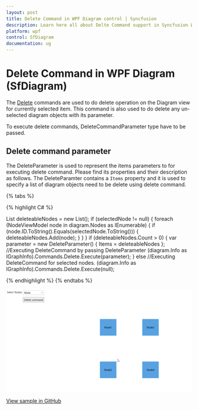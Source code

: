 ```yaml
---
layout: post
title: Delete Command in WPF Diagram control | Syncfusion
description: Learn here all about Delte Command support in Syncfusion WPF Diagram (SfDiagram) control, its elements and more.
platform: wpf
control: SfDiagram
documentation: ug
---
```


# Delete Command in WPF Diagram (SfDiagram)

The [Delete](https://help.syncfusion.com/cr/wpf/Syncfusion.UI.Xaml.Diagram.IDiagramCommands.html#Syncfusion_UI_Xaml_Diagram_IDiagramCommands_Delete) commands are used to do delete operation on the Diagram view for currently selected item. This command is also used to do delete any un-selected diagram objects with its parameter. 

To execute delete commands, DeleteCommandParameter type have to be passed.

## Delete command parameter

The DeleteParameter is used to represent the items parameters to for executing delete command. Please find its properties and their description as follows. The DeleteParamter contains a `Items` property and it is used to specify a list of diagram objects need to be delete using delete command.

{% tabs %}

{% highlight C# %}

List<IGroupable> deleteableNodes = new List<IGroupable>();
if (selectedNode != null)
{
    foreach (NodeViewModel node in diagram.Nodes as IEnumerable<object>)
    {
        if (node.ID.ToString().Equals(selectedNode.ToString()))
        {
            deleteableNodes.Add(node);
        }
    }
}
if (deleteableNodes.Count > 0)
{
    var parameter = new DeleteParameter() { Items = deleteableNodes };
    //Executing DeleteCommand by passing DeleteParameter
    (diagram.Info as IGraphInfo).Commands.Delete.Execute(parameter);
}
else
    //Executing DeleteCommand for selected nodes.
    (diagram.Info as IGraphInfo).Commands.Delete.Execute(null);

{% endhighlight %}
{% endtabs %}


![Delete and DeleteParameter](Commands_Images/DeleteCommandParameter.gif)


[View sample in GitHub](https://github.com/SyncfusionExamples/WPF-Diagram-Examples/tree/master/Samples/Commands/Delete%20Command)

